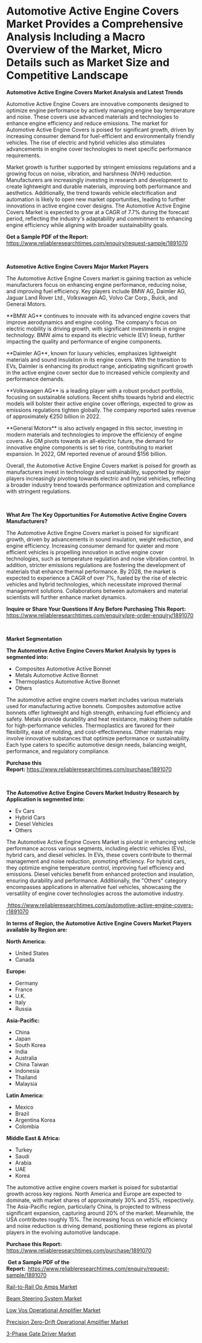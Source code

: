 <p><h1>Automotive Active Engine Covers Market Provides a Comprehensive Analysis Including a Macro Overview of the Market, Micro Details such as Market Size and Competitive Landscape</h1></p><p><strong>Automotive Active Engine Covers Market Analysis and Latest Trends</strong></p>
<p><p>Automotive Active Engine Covers are innovative components designed to optimize engine performance by actively managing engine bay temperature and noise. These covers use advanced materials and technologies to enhance engine efficiency and reduce emissions. The market for Automotive Active Engine Covers is poised for significant growth, driven by increasing consumer demand for fuel-efficient and environmentally friendly vehicles. The rise of electric and hybrid vehicles also stimulates advancements in engine cover technologies to meet specific performance requirements.</p><p>Market growth is further supported by stringent emissions regulations and a growing focus on noise, vibration, and harshness (NVH) reduction. Manufacturers are increasingly investing in research and development to create lightweight and durable materials, improving both performance and aesthetics. Additionally, the trend towards vehicle electrification and automation is likely to open new market opportunities, leading to further innovations in active engine cover designs. The Automotive Active Engine Covers Market is expected to grow at a CAGR of 7.7% during the forecast period, reflecting the industry's adaptability and commitment to enhancing engine efficiency while aligning with broader sustainability goals.</p></p>
<p><strong>Get a Sample PDF of the Report:&nbsp;</strong> <a href="https://www.reliableresearchtimes.com/enquiry/request-sample/1891070?utm_campaign=1593&utm_medium=2&utm_source=Github&utm_content=ia&utm_term=24102024&utm_id=automotive-active-engine-covers">https://www.reliableresearchtimes.com/enquiry/request-sample/1891070</a></p>
<p>&nbsp;</p>
<p><strong>Automotive Active Engine Covers Major Market Players</strong></p>
<p><p>The Automotive Active Engine Covers market is gaining traction as vehicle manufacturers focus on enhancing engine performance, reducing noise, and improving fuel efficiency. Key players include BMW AG, Daimler AG, Jaguar Land Rover Ltd., Volkswagen AG, Volvo Car Corp., Buick, and General Motors.</p><p>**BMW AG** continues to innovate with its advanced engine covers that improve aerodynamics and engine cooling. The company's focus on electric mobility is driving growth, with significant investments in engine technology. BMW aims to expand its electric vehicle (EV) lineup, further impacting the quality and performance of engine components.</p><p>**Daimler AG**, known for luxury vehicles, emphasizes lightweight materials and sound insulation in its engine covers. With the transition to EVs, Daimler is enhancing its product range, anticipating significant growth in the active engine cover sector due to increased vehicle complexity and performance demands.</p><p>**Volkswagen AG** is a leading player with a robust product portfolio, focusing on sustainable solutions. Recent shifts towards hybrid and electric models will bolster their active engine cover offerings, expected to grow as emissions regulations tighten globally. The company reported sales revenue of approximately €250 billion in 2022.</p><p>**General Motors** is also actively engaged in this sector, investing in modern materials and technologies to improve the efficiency of engine covers. As GM pivots towards an all-electric future, the demand for innovative engine components is set to rise, contributing to market expansion. In 2022, GM reported revenue of around $156 billion.</p><p>Overall, the Automotive Active Engine Covers market is poised for growth as manufacturers invest in technology and sustainability, supported by major players increasingly pivoting towards electric and hybrid vehicles, reflecting a broader industry trend towards performance optimization and compliance with stringent regulations.</p></p>
<p>&nbsp;</p>
<p><strong>What Are The Key Opportunities For Automotive Active Engine Covers Manufacturers?</strong></p>
<p><p>The Automotive Active Engine Covers market is poised for significant growth, driven by advancements in sound insulation, weight reduction, and engine efficiency. Increasing consumer demand for quieter and more efficient vehicles is propelling innovation in active engine cover technologies, such as temperature regulation and noise vibration control. In addition, stricter emissions regulations are fostering the development of materials that enhance thermal performance. By 2028, the market is expected to experience a CAGR of over 7%, fueled by the rise of electric vehicles and hybrid technologies, which necessitate improved thermal management solutions. Collaborations between automakers and material scientists will further enhance market dynamics.</p></p>
<p><strong>Inquire or Share Your Questions If Any Before Purchasing This Report:</strong> <a href="https://www.reliableresearchtimes.com/enquiry/pre-order-enquiry/1891070?utm_campaign=1593&utm_medium=2&utm_source=Github&utm_content=ia&utm_term=24102024&utm_id=automotive-active-engine-covers">https://www.reliableresearchtimes.com/enquiry/pre-order-enquiry/1891070</a></p>
<p>&nbsp;</p>
<p><strong>Market Segmentation</strong></p>
<p><strong>The Automotive Active Engine Covers Market Analysis by types is segmented into:</strong></p>
<p><ul><li>Composites Automotive Active Bonnet</li><li>Metals Automotive Active Bonnet</li><li>Thermoplastics Automotive Active Bonnet</li><li>Others</li></ul></p>
<p><p>The automotive active engine covers market includes various materials used for manufacturing active bonnets. Composites automotive active bonnets offer lightweight and high strength, enhancing fuel efficiency and safety. Metals provide durability and heat resistance, making them suitable for high-performance vehicles. Thermoplastics are favored for their flexibility, ease of molding, and cost-effectiveness. Other materials may involve innovative substances that optimize performance or sustainability. Each type caters to specific automotive design needs, balancing weight, performance, and regulatory compliance.</p></p>
<p><strong>Purchase this Report:&nbsp;</strong><a href="https://www.reliableresearchtimes.com/purchase/1891070?utm_campaign=1593&utm_medium=2&utm_source=Github&utm_content=ia&utm_term=24102024&utm_id=automotive-active-engine-covers">https://www.reliableresearchtimes.com/purchase/1891070</a></p>
<p>&nbsp;</p>
<p><strong>The Automotive Active Engine Covers Market Industry Research by Application is segmented into:</strong></p>
<p><ul><li>Ev Cars</li><li>Hybrid Cars</li><li>Diesel Vehicles</li><li>Others</li></ul></p>
<p><p>The Automotive Active Engine Covers Market is pivotal in enhancing vehicle performance across various segments, including electric vehicles (EVs), hybrid cars, and diesel vehicles. In EVs, these covers contribute to thermal management and noise reduction, promoting efficiency. For hybrid cars, they optimize engine temperature control, improving fuel efficiency and emissions. Diesel vehicles benefit from enhanced protection and insulation, ensuring durability and performance. Additionally, the "Others" category encompasses applications in alternative fuel vehicles, showcasing the versatility of engine cover technologies across the automotive industry.</p></p>
<p><a href="https://www.reliableresearchtimes.com/automotive-active-engine-covers-r1891070?utm_campaign=1593&utm_medium=2&utm_source=Github&utm_content=ia&utm_term=24102024&utm_id=automotive-active-engine-covers">&nbsp;https://www.reliableresearchtimes.com/automotive-active-engine-covers-r1891070</a></p>
<p><strong>In terms of Region, the Automotive Active Engine Covers Market Players available by Region are:</strong></p>
<p>
    <p> <strong> North America: </strong>
        <ul>
            <li>United States</li>
            <li>Canada</li>
        </ul>
        </p> 
    <p> <strong> Europe: </strong>
        <ul>
            <li>Germany</li>
            <li>France</li>
            <li>U.K.</li>
            <li>Italy</li>
            <li>Russia</li>
        </ul>
        </p> 
    <p> <strong> Asia-Pacific: </strong>
        <ul>
            <li>China</li>
            <li>Japan</li>
            <li>South Korea</li>
            <li>India</li>
            <li>Australia</li>
            <li>China Taiwan</li>
            <li>Indonesia</li>
            <li>Thailand</li>
            <li>Malaysia</li>
        </ul>
        </p> 
    <p> <strong> Latin America: </strong>
        <ul>
            <li>Mexico</li>
            <li>Brazil</li>
            <li>Argentina Korea</li>
            <li>Colombia</li>
        </ul>
        </p> 
    <p> <strong> Middle East & Africa: </strong>
        <ul>
            <li>Turkey</li>
            <li>Saudi</li>
            <li>Arabia</li>
            <li>UAE</li>
            <li>Korea</li>
        </ul>
    </p>
    </p>
<p><p>The automotive active engine covers market is poised for substantial growth across key regions. North America and Europe are expected to dominate, with market shares of approximately 30% and 25%, respectively. The Asia-Pacific region, particularly China, is projected to witness significant expansion, capturing around 20% of the market. Meanwhile, the USA contributes roughly 15%. The increasing focus on vehicle efficiency and noise reduction is driving demand, positioning these regions as pivotal players in the evolving automotive landscape.</p></p>
<p><strong>Purchase this Report: </strong><a href="https://www.reliableresearchtimes.com/purchase/1891070?utm_campaign=1593&utm_medium=2&utm_source=Github&utm_content=ia&utm_term=24102024&utm_id=automotive-active-engine-covers">https://www.reliableresearchtimes.com/purchase/1891070</a></p>
<p>&nbsp;<strong>Get a Sample PDF of the Report:&nbsp;&nbsp;</strong><a href="https://www.reliableresearchtimes.com/enquiry/request-sample/1891070?utm_campaign=1593&utm_medium=2&utm_source=Github&utm_content=ia&utm_term=24102024&utm_id=automotive-active-engine-covers">https://www.reliableresearchtimes.com/enquiry/request-sample/1891070</a></p>
<p><strong></strong></p>
<p><p><a href="https://www.linkedin.com/pulse/strategic-forecast-rail-to-rail-op-amps-market-growth-trends-size-nq3mc?utm_campaign=1593&utm_medium=2&utm_source=Github&utm_content=ia&utm_term=24102024&utm_id=automotive-active-engine-covers">Rail-to-Rail Op Amps Market</a></p><p><a href="https://www.linkedin.com/pulse/surfing-beam-steering-system-wave-riding-market-currents-2031-m9w3f?utm_campaign=1593&utm_medium=2&utm_source=Github&utm_content=ia&utm_term=24102024&utm_id=automotive-active-engine-covers">Beam Steering System Market</a></p><p><a href="https://www.linkedin.com/pulse/evaluating-global-low-vos-operational-amplifier-market-trends-jitfc?utm_campaign=1593&utm_medium=2&utm_source=Github&utm_content=ia&utm_term=24102024&utm_id=automotive-active-engine-covers">Low Vos Operational Amplifier Market</a></p><p><a href="https://www.linkedin.com/pulse/global-precision-zero-drift-operational-amplifier-industry-analysis-p8rgc?utm_campaign=1593&utm_medium=2&utm_source=Github&utm_content=ia&utm_term=24102024&utm_id=automotive-active-engine-covers">Precision Zero-Drift Operational Amplifier Market</a></p><p><a href="https://www.linkedin.com/pulse/global-3-phase-gate-driver-market-product-types-applications-regional-uy0lc?utm_campaign=1593&utm_medium=2&utm_source=Github&utm_content=ia&utm_term=24102024&utm_id=automotive-active-engine-covers">3-Phase Gate Driver Market</a></p></p>